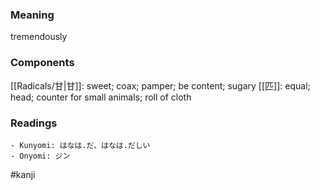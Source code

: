 ### Meaning

tremendously

### Components

[[Radicals/甘|甘]]: sweet; coax; pamper; be content; sugary [[匹]]: equal; head; counter for small animals; roll of cloth

### Readings

```
- Kunyomi: はなは.だ、はなは.だしい
- Onyomi: ジン
```

#kanji